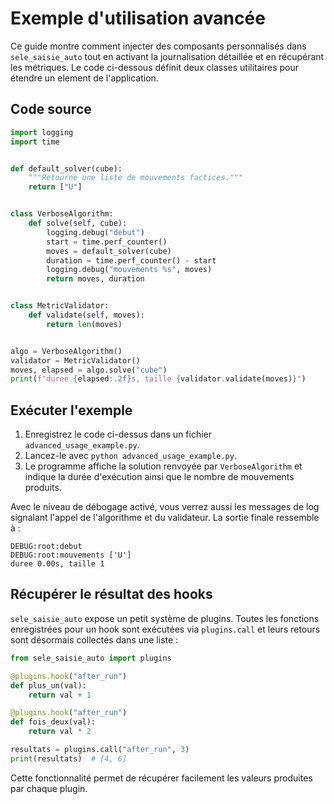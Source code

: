 # Exemple d'utilisation avancée

Ce guide montre comment injecter des composants personnalisés dans `sele_saisie_auto` tout en activant la journalisation détaillée et en récupérant les métriques. Le code ci-dessous définit deux classes utilitaires pour étendre un element de l'application.



## Code source

```python
import logging
import time


def default_solver(cube):
    """Retourne une liste de mouvements factices."""
    return ["U"]


class VerboseAlgorithm:
    def solve(self, cube):
        logging.debug("debut")
        start = time.perf_counter()
        moves = default_solver(cube)
        duration = time.perf_counter() - start
        logging.debug("mouvements %s", moves)
        return moves, duration


class MetricValidator:
    def validate(self, moves):
        return len(moves)


algo = VerboseAlgorithm()
validator = MetricValidator()
moves, elapsed = algo.solve("cube")
print(f"duree {elapsed:.2f}s, taille {validator.validate(moves)}")
```

## Exécuter l'exemple

1. Enregistrez le code ci-dessus dans un fichier `advanced_usage_example.py`.
2. Lancez-le avec `python advanced_usage_example.py`.
3. Le programme affiche la solution renvoyée par `VerboseAlgorithm` et indique la durée d'exécution ainsi que le nombre de mouvements produits.

Avec le niveau de débogage activé, vous verrez aussi les messages de log signalant l'appel de l'algorithme et du validateur. La sortie finale ressemble à :

```text
DEBUG:root:debut
DEBUG:root:mouvements ['U']
duree 0.00s, taille 1
```

## Récupérer le résultat des hooks

`sele_saisie_auto` expose un petit système de plugins. Toutes les fonctions
enregistrées pour un hook sont exécutées via `plugins.call` et leurs retours sont
désormais collectés dans une liste :

```python
from sele_saisie_auto import plugins

@plugins.hook("after_run")
def plus_un(val):
    return val + 1

@plugins.hook("after_run")
def fois_deux(val):
    return val * 2

resultats = plugins.call("after_run", 3)
print(resultats)  # [4, 6]
```

Cette fonctionnalité permet de récupérer facilement les valeurs produites par
chaque plugin.
